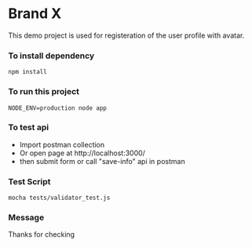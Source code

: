 # Brand X

This demo project is used for registeration of the user profile with avatar.

### To install dependency
```npm install```

### To run this project
```NODE_ENV=production node app```

### To test api
 - Import postman collection
 - Or open page at http://localhost:3000/
 - then submit form or call "save-info" api in postman

### Test Script
```mocha tests/validator_test.js```

### Message
Thanks for checking
